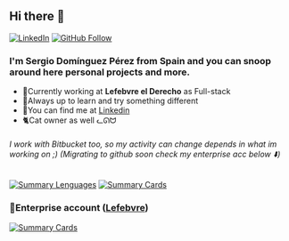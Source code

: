 ## Hi there 👋
[![LinkedIn](https://img.shields.io/badge/LinkedIn-Profile-blue?logo=linkedin&)](https://www.linkedin.com/in/SergioLKG/)
[![GitHub Follow](https://img.shields.io/github/followers/SergioLKG?style=social)](https://github.com/SergioLKG)

### I'm Sergio Domínguez Pérez from Spain and you can snoop around here personal projects and more. 

* 💼Currently working at **Lefebvre el Derecho** as Full-stack
* 🪬Always up to learn and try something different
* 🔎You can find me at [Linkedin](https://www.linkedin.com/in/sergiodominguezperez/)
* 🐈Cat owner as well ᓚᘏᗢ

###### *I work with Bitbucket too, so my activity can change depends in what im working on ;) (Migrating to github soon check my enterprise acc below ⬇️)*

[![Summary Lenguages](http://github-profile-summary-cards.vercel.app/api/cards/repos-per-language?username=SergioLKG&theme=transparent)](https://github.com/SergioLKG)
[![Summary Cards](https://github-profile-summary-cards.vercel.app/api/cards/profile-details?username=SergioLKG&theme=transparent)](https://github.com/SergioLKG)

### 🏢Enterprise account ([Lefebvre](https://github.com/Lf-SergioDominguez))

[![Summary Cards](https://github-profile-summary-cards.vercel.app/api/cards/profile-details?username=Lf-SergioDominguez&theme=transparent)](https://github.com/Lf-SergioDominguez)
